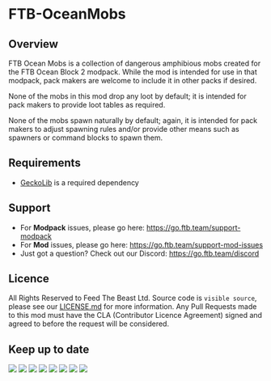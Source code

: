# FTB-OceanMobs

## Overview

FTB Ocean Mobs is a collection of dangerous amphibious mobs created for the FTB Ocean Block 2 modpack. While the mod is intended for use in that modpack, pack makers are welcome to include it in other packs if desired.

None of the mobs in this mod drop any loot by default; it is intended for pack makers to provide loot tables as required.

None of the mobs spawn naturally by default; again, it is intended for pack makers to adjust spawning rules and/or provide other means such as spawners or command blocks to spawn them.

## Requirements

- [GeckoLib](https://www.curseforge.com/minecraft/mc-mods/geckolib) is a required dependency

## Support

- For **Modpack** issues, please go here: https://go.ftb.team/support-modpack
- For **Mod** issues, please go here: https://go.ftb.team/support-mod-issues
- Just got a question? Check out our Discord: https://go.ftb.team/discord

## Licence

All Rights Reserved to Feed The Beast Ltd. Source code is `visible source`, please see our [LICENSE.md](/LICENSE.md) for more information. Any Pull Requests made to this mod must have the CLA (Contributor Licence Agreement) signed and agreed to before the request will be considered.

## Keep up to date

[![](https://cdn.feed-the-beast.com/assets/socials/icons/social-discord.webp)](https://go.ftb.team/discord) [![](https://cdn.feed-the-beast.com/assets/socials/icons/social-github.webp)](https://go.ftb.team/github) [![](https://cdn.feed-the-beast.com/assets/socials/icons/social-twitter-x.webp)](https://go.ftb.team/twitter) [![](https://cdn.feed-the-beast.com/assets/socials/icons/social-youtube.webp)](https://go.ftb.team/youtube) [![](https://cdn.feed-the-beast.com/assets/socials/icons/social-twitch.webp)](https://go.ftb.team/twitch) [![](https://cdn.feed-the-beast.com/assets/socials/icons/social-instagram.webp)](https://go.ftb.team/instagram) [![](https://cdn.feed-the-beast.com/assets/socials/icons/social-facebook.webp)](https://go.ftb.team/facebook) [![](https://cdn.feed-the-beast.com/assets/socials/icons/social-tiktok.webp)](https://go.ftb.team/tiktok)
